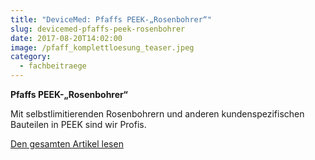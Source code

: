 ```yaml
---
title: "DeviceMed: Pfaffs PEEK-„Rosenbohrer“"
slug: devicemed-pfaffs-peek-rosenbohrer
date: 2017-08-20T14:02:00
image: /pfaff_komplettloesung_teaser.jpeg
category:
  - fachbeitraege
---
```

<p><strong>Pfaffs PEEK-„Rosenbohrer“</strong></p>

Mit selbstlimitierenden Rosenbohrern und anderen kundenspezifischen Bauteilen in PEEK sind wir Profis.

[D﻿en gesamten Artikel lesen](peek_2017.pdf)